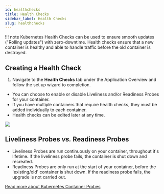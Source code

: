 ```yaml
---
id: healthchecks
title: Health Checks
sidebar_label: Health Checks
slug: healthchecks
---
```


!!! note
    Kubernetes Health Checks can be used to ensure smooth updates ("Rolling updates") with zero-downtime. Health checks ensure that a new container is healthy and able to handle traffic before the old container is destroyed.

## Creating a Health Check

1. Navigate to the **Health Checks** tab under the Application Overview and follow the set up wizard to completion.
 
- You can choose to enable or disable Liveliness and/or Readiness Probes for your container.
- If you have multiple containers that require health checks, they must be added individually to each container.
- Health checks can be edited later at any time.

![](/assets/images//docs/healthchecks-1.png)

## Liveliness Probes *vs.* Readiness Probes

- Liveliness Probes are run continuously on your container, throughout it's lifetime. If the liveliness probe fails, the container is shut down and recreated.
- Readiness Probes are only run at the start of your container, before the 'existing/old' container is shut down. If the readiness probe fails, the upgrade is not carried out.

[Read more about Kubernetes Container Probes](https://kubernetes.io/docs/concepts/workloads/pods/pod-lifecycle/#container-probes)